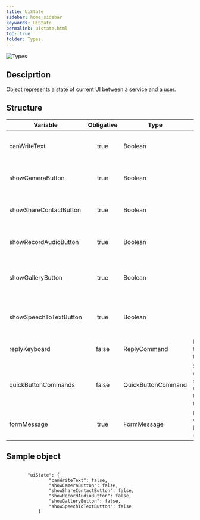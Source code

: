 ```yaml
---
title: UiState
sidebar: home_sidebar
keywords: UiState
permalink: uistate.html
toc: true
folder: Types
---
```


![Types](images/UiState.png "UiState")

## Desciprtion

<p> Object represents a state of current UI between a service and a user.
</p>

## Structure

| Variable  | Obligative  | Type| Validation| Description
|---|:---:|---|---|---|
| canWriteText | true | Boolean | - |Defines whether input text field is available for a user or not in dialog interface |
| showCameraButton  | true |  Boolean | -| Defines whether camera function is available for a user or not in dialog interface  |
| showShareContactButton  | true |  Boolean | -| Defines whether contact sharing is available for a user or not in dialog interface |
| showRecordAudioButton | true |  Boolean |-  | Defines whether voice recording is available for a user or not in dialog interface  |
| showGalleryButton | true |  Boolean | -| Defines whether picking a media from gallery is available for a user or not in dialog interface |
| showSpeechToTextButton  | true |  Boolean | -| Defines whether speech-to-text function is available for a user or not in dialog interface |
| replyKeyboard | false |  ReplyCommand |For ReplyCommand type validation see type page  | A list composed of ReplyCommand objects  |
| quickButtonCommands | false |  QuickButtonCommand |Size of quickButtonCommands should be <=25. For QuickButtonCommand type validation see type page  | A list composed of QuickButtonCommand objects  |
| formMessage | true |  FormMessage |For FormMessage type validation see FormBuilder docs (web=link)  | FormMessage object  |

## Sample object

```

		"uiState": {
         		"canWriteText": false,
         		"showCameraButton": false,
         		"showShareContactButton": false,
         		"showRecordAudioButton": false,
         		"showGalleryButton": false,
         		"showSpeechToTextButton": false
         	}
	
```